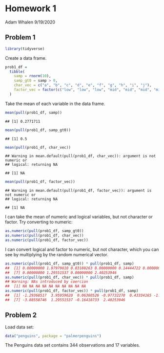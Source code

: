 Homework 1
================
Adam Whalen
9/19/2020

## Problem 1

``` r
library(tidyverse)
```

Create a data frame.

``` r
prob1_df = 
  tibble(
    samp = rnorm(10),
    samp_gt0 = samp > 0,
    char_vec = c("a", "b", "c", "d", "e", "f", "g", "h", "i", "j"),
    factor_vec = factor(c("low", "low", "low", "mid", "mid", "mid", "mid", "hi", "hi", "hi"))
  )
```

Take the mean of each variable in the data frame.

``` r
mean(pull(prob1_df, samp))
```

    ## [1] 0.2771711

``` r
mean(pull(prob1_df, samp_gt0))
```

    ## [1] 0.5

``` r
mean(pull(prob1_df, char_vec))
```

    ## Warning in mean.default(pull(prob1_df, char_vec)): argument is not numeric or
    ## logical: returning NA

    ## [1] NA

``` r
mean(pull(prob1_df, factor_vec))
```

    ## Warning in mean.default(pull(prob1_df, factor_vec)): argument is not numeric or
    ## logical: returning NA

    ## [1] NA

I can take the mean of numeric and logical variables, but not character
or factor. Try converting to numeric:

``` r
as.numeric(pull(prob1_df, samp_gt0))
as.numeric(pull(prob1_df, char_vec))
as.numeric(pull(prob1_df, factor_vec))
```

I can convert logical and factor to numeric, but not character, which
you can see by multiplying by the random numerical vector.

``` r
as.numeric(pull(prob1_df, samp_gt0)) * pull(prob1_df, samp)
##  [1] 0.00000000 1.97979810 0.03180263 0.00000000 0.14444722 0.00000000
##  [7] 0.00000000 1.29551537 0.00000000 2.40253946
as.numeric(pull(prob1_df, char_vec)) * pull(prob1_df, samp)
## Warning: NAs introduced by coercion
##  [1] NA NA NA NA NA NA NA NA NA NA
as.numeric(pull(prob1_df, factor_vec)) * pull(prob1_df, samp) 
##  [1] -1.29368517  3.95959620  0.06360526 -0.97732270  0.43334165 -1.95117403
##  [7] -3.88558746  1.29551537 -0.16418733  2.40253946
```

## Problem 2

Load data set:

``` r
data("penguins", package = "palmerpenguins")
```

The Penguins data set contains 344 observations and 17 variables.

